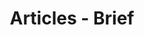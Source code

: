 ---
layout: articles
title: Articles - Brief
tags: Template
articles:
  data_source: site.tags.Template
  type: brief
cover: /assets/images/axure/articles-brief.jpg
---